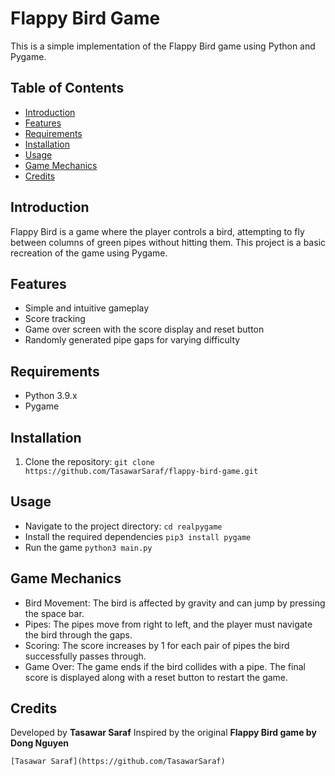 # Flappy Bird Game

This is a simple implementation of the Flappy Bird game using Python and Pygame.

## Table of Contents
- [Introduction](#introduction)
- [Features](#features)
- [Requirements](#requirements)
- [Installation](#installation)
- [Usage](#usage)
- [Game Mechanics](#game-mechanics)
- [Credits](#credits)

## Introduction
Flappy Bird is a game where the player controls a bird, attempting to fly between columns of green pipes without hitting them. This project is a basic recreation of the game using Pygame.

## Features
- Simple and intuitive gameplay
- Score tracking
- Game over screen with the score display and reset button
- Randomly generated pipe gaps for varying difficulty

## Requirements
- Python 3.9.x
- Pygame

## Installation
1. Clone the repository: ```git clone https://github.com/TasawarSaraf/flappy-bird-game.git ```
   
## Usage
- Navigate to the project directory: ``` cd realpygame ```
- Install the required dependencies  ``` pip3 install pygame ```
- Run the game ```python3 main.py ```

## Game Mechanics
- Bird Movement: The bird is affected by gravity and can jump by pressing the space bar.
- Pipes: The pipes move from right to left, and the player must navigate the bird through the gaps.
- Scoring: The score increases by 1 for each pair of pipes the bird successfully passes through.
- Game Over: The game ends if the bird collides with a pipe. The final score is displayed along with a reset button to restart the game.

## Credits
Developed by **Tasawar Saraf**
Inspired by the original **Flappy Bird game by Dong Nguyen**

`[Tasawar Saraf](https://github.com/TasawarSaraf)`

